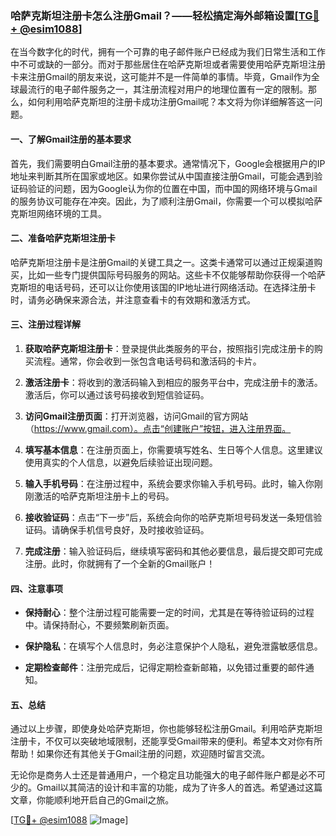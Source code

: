 ### 哈萨克斯坦注册卡怎么注册Gmail？——轻松搞定海外邮箱设置[[TG💪+ @esim1088](https://t.me/s/esim1088)]

在当今数字化的时代，拥有一个可靠的电子邮件账户已经成为我们日常生活和工作中不可或缺的一部分。而对于那些居住在哈萨克斯坦或者需要使用哈萨克斯坦注册卡来注册Gmail的朋友来说，这可能并不是一件简单的事情。毕竟，Gmail作为全球最流行的电子邮件服务之一，其注册流程对用户的地理位置有一定的限制。那么，如何利用哈萨克斯坦的注册卡成功注册Gmail呢？本文将为你详细解答这一问题。

#### 一、了解Gmail注册的基本要求

首先，我们需要明白Gmail注册的基本要求。通常情况下，Google会根据用户的IP地址来判断其所在国家或地区。如果你尝试从中国直接注册Gmail，可能会遇到验证码验证的问题，因为Google认为你的位置在中国，而中国的网络环境与Gmail的服务协议可能存在冲突。因此，为了顺利注册Gmail，你需要一个可以模拟哈萨克斯坦网络环境的工具。

#### 二、准备哈萨克斯坦注册卡

哈萨克斯坦注册卡是注册Gmail的关键工具之一。这类卡通常可以通过正规渠道购买，比如一些专门提供国际号码服务的网站。这些卡不仅能够帮助你获得一个哈萨克斯坦的电话号码，还可以让你使用该国的IP地址进行网络活动。在选择注册卡时，请务必确保来源合法，并注意查看卡的有效期和激活方式。

#### 三、注册过程详解

1. **获取哈萨克斯坦注册卡**：登录提供此类服务的平台，按照指引完成注册卡的购买流程。通常，你会收到一张包含电话号码和激活码的卡片。

2. **激活注册卡**：将收到的激活码输入到相应的服务平台中，完成注册卡的激活。激活后，你可以通过该号码接收到短信验证码。

3. **访问Gmail注册页面**：打开浏览器，访问Gmail的官方网站（https://www.gmail.com）。点击“创建账户”按钮，进入注册界面。

4. **填写基本信息**：在注册页面上，你需要填写姓名、生日等个人信息。这里建议使用真实的个人信息，以避免后续验证出现问题。

5. **输入手机号码**：在注册过程中，系统会要求你输入手机号码。此时，输入你刚刚激活的哈萨克斯坦注册卡上的号码。

6. **接收验证码**：点击“下一步”后，系统会向你的哈萨克斯坦号码发送一条短信验证码。请确保手机信号良好，及时接收验证码。

7. **完成注册**：输入验证码后，继续填写密码和其他必要信息，最后提交即可完成注册。此时，你就拥有了一个全新的Gmail账户！

#### 四、注意事项

- **保持耐心**：整个注册过程可能需要一定的时间，尤其是在等待验证码的过程中。请保持耐心，不要频繁刷新页面。
  
- **保护隐私**：在填写个人信息时，务必注意保护个人隐私，避免泄露敏感信息。

- **定期检查邮件**：注册完成后，记得定期检查新邮箱，以免错过重要的邮件通知。

#### 五、总结

通过以上步骤，即使身处哈萨克斯坦，你也能够轻松注册Gmail。利用哈萨克斯坦注册卡，不仅可以突破地域限制，还能享受Gmail带来的便利。希望本文对你有所帮助！如果你还有其他关于Gmail注册的问题，欢迎随时留言交流。

无论你是商务人士还是普通用户，一个稳定且功能强大的电子邮件账户都是必不可少的。Gmail以其简洁的设计和丰富的功能，成为了许多人的首选。希望通过这篇文章，你能顺利地开启自己的Gmail之旅。

[[TG💪+ @esim1088](https://t.me/s/esim1088) ![Image](https://i.postimg.cc/4NQfJmqS/Snipaste-2025-05-13-00-14-12.png)]